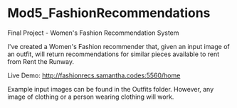 # Mod5_FashionRecommendations

Final Project - Women's Fashion Recommendation System

I've created a Women's Fashion recommender that, given an input image of an outfit, will return recommendations for similar pieces available to rent from Rent the Runway.

Live Demo:
http://fashionrecs.samantha.codes:5560/home

Example input images can be found in the Outfits folder. However, any image of clothing or a person wearing clothing will work.
